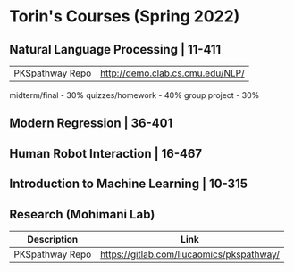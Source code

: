 # Torin's Courses (Spring 2022)

## Natural Language Processing | 11-411
|  |  |
|--|--|
| PKSpathway Repo | http://demo.clab.cs.cmu.edu/NLP/ |
midterm/final - 30%
quizzes/homework - 40%
group project - 30%

## Modern Regression | 36-401


## Human Robot Interaction | 16-467

## Introduction to Machine Learning | 10-315

## Research (Mohimani Lab)
| Description | Link |
|--|--|
| PKSpathway Repo | https://gitlab.com/liucaomics/pkspathway/ |
<!--stackedit_data:
eyJoaXN0b3J5IjpbNDg1MjgzNzQ1XX0=
-->